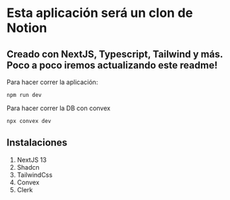# Esta aplicación será un clon de Notion

## Creado con NextJS, Typescript, Tailwind y más. Poco a poco iremos actualizando este readme!


Para hacer correr la aplicación:
```
npm run dev
```
Para hacer correr la DB con convex
```
npx convex dev
```

## Instalaciones 

1. NextJS 13
2. Shadcn
3. TailwindCss
4. Convex
5. Clerk
